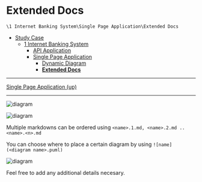 # Extended Docs

`\1 Internet Banking System\Single Page Application\Extended Docs`

* [Study Case](../../../README.md)
  * [1 Internet Banking System](../../../1%20Internet%20Banking%20System/README.md)
    * [API Application](../../../1%20Internet%20Banking%20System/API%20Application/README.md)
    * [Single Page Application](../../../1%20Internet%20Banking%20System/Single%20Page%20Application/README.md)
      * [Dynamic Diagram](../../../1%20Internet%20Banking%20System/Single%20Page%20Application/Dynamic%20Diagram/README.md)
      * [**Extended Docs**](../../../1%20Internet%20Banking%20System/Single%20Page%20Application/Extended%20Docs/README.md)

---

[Single Page Application (up)](../../../1%20Internet%20Banking%20System/Single%20Page%20Application/README.md)

---

![diagram](https://www.plantuml.com/plantuml/svg/0/TOvDQm8n48RF3UG_lE2X9vTMUkn1j3qAXVw2SNUw19F9aic2elvtpLhxiRQvJ9ZtuvcvPagv3zwQUxnttcKuoH5FwAXbjQOCpBOpQtJZfAD4OP1Mb5edU7mO2w_Rp4d8BwEF2MsYtTYnYAdXTD7NdkgDDTRKdbIn8ELb-PMLK63jg6O8vwhfGzXXyZ8yxAsvgxxSU3vCftZZf57EmeevEsaHVovl0lYq5TJnblSHOw7W6rvTkZ24hxt0VsVyplvrqq0TfKkYbrwvgQwsESkvmvy0)

![diagram](https://www.plantuml.com/plantuml/svg/0/ROz12iCW44NtWdUO2-G28OIeEK6XT2qw2schgKu2lNqTxQA1hXpyR_x_inIocVRdGugj3i65pKQ2Qy4iXHJymZ236c5DjvJlKbX7uR24e1XGhEeHfWbSnlfzmTUEXM2UVr3Dg6RK_34oKXWOkWzBQueeXQykERrPRRkznTVUj2pFr3cazU7MdDDjpeKNZBwU-m40)

Multiple markdowns can be ordered using `<name>.1.md, <name>.2.md .. <name>.<n>.md`

You can choose where to place a certain diagram by using `![name](<diagram name>.puml)`

![diagram](https://www.plantuml.com/plantuml/png/0/SoWkIImgISaiIKnKq7NbvTBMXG5j1GLz63j6GK419gFDorMZaEpa4we04THETdHqXB9rjSDIYuepy_DgG8fWe0QCN19B4i4CC0up1j9GHTfGwu0SfyJYLAYYv21Nb-gKMfYYckG0Fs-8IK1GNLnRW-ucgCaW8WOa1fBGX_e8PeM20Y-NGsfU2jZ30000)

Feel free to add any additional details necesary.
